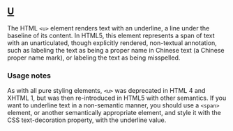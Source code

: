 [U](https://developer.mozilla.org/en-US/docs/Web/HTML/Element/u)
---
The HTML `<u>` element renders text with an underline, a line under the baseline of its content. In HTML5, this element represents a span of text with an unarticulated, though explicitly rendered, non-textual annotation, such as labeling the text as being a proper name in Chinese text (a Chinese proper name mark), or labeling the text as being misspelled.

### Usage notes

As with all pure styling elements, `<u>` was deprecated in HTML 4 and XHTML 1, but was then re-introduced in HTML5 with other semantics. If you want to underline text in a non-semantic manner, you should use a `<span>` element, or another semantically appropriate element, and style it with the CSS text-decoration property, with the underline value.
